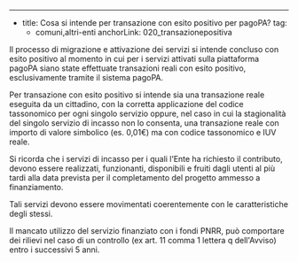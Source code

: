 ---
  - title: Cosa si intende per transazione con esito positivo per pagoPA?
    tag:
      - comuni,altri-enti
    anchorLink: 020_transazionepositiva

Il processo di migrazione e attivazione dei servizi si intende concluso con esito positivo al momento in cui per i servizi attivati sulla piattaforma pagoPA siano state effettuate transazioni reali con esito positivo, esclusivamente tramite il sistema pagoPA.

Per transazione con esito positivo si intende sia una transazione reale eseguita da un cittadino, con la corretta applicazione del codice tassonomico per ogni singolo servizio oppure, nel caso in cui la stagionalità del singolo servizio di incasso non lo consenta, una transazione reale con importo di valore simbolico (es. 0,01€) ma con codice tassonomico e IUV reale.

Si ricorda che i servizi di incasso per i quali l’Ente ha richiesto il contributo, devono essere realizzati, funzionanti, disponibili e fruiti dagli utenti al più tardi alla data prevista per il completamento del progetto ammesso a finanziamento.

Tali servizi devono essere movimentati coerentemente con le caratteristiche degli stessi.

Il mancato utilizzo del servizio finanziato con i fondi PNRR, può comportare dei rilievi nel caso di un controllo (ex art. 11 comma 1 lettera q dell'Avviso) entro i successivi 5 anni.

